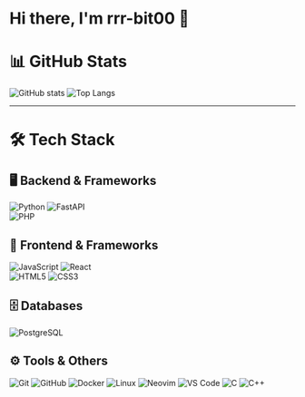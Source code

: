 # Hi there, I'm rrr-bit00 👋

# 📊 GitHub Stats

![GitHub stats](https://github-readme-stats.vercel.app/api?username=rrr-bit00&show_icons=true&theme=tokyonight)
![Top Langs](https://github-readme-stats.vercel.app/api/top-langs/?username=rrr-bit00&layout=compact&theme=tokyonight)

---

# 🛠 Tech Stack

## 🖥 Backend & Frameworks
![Python](https://img.shields.io/badge/Python-3776AB?style=flat&logo=python&logoColor=white)
![FastAPI](https://img.shields.io/badge/FastAPI-009688?style=flat&logo=fastapi&logoColor=white)
<br>
![PHP](https://img.shields.io/badge/PHP-777BB4?style=flat&logo=php&logoColor=white) 

## 🎨 Frontend & Frameworks
![JavaScript](https://img.shields.io/badge/JavaScript-F7DF1E?style=flat&logo=javascript&logoColor=black)
![React](https://img.shields.io/badge/React-61DAFB?style=flat&logo=react&logoColor=black)
<br>
![HTML5](https://img.shields.io/badge/HTML5-E34F26?style=flat&logo=html5&logoColor=white)
![CSS3](https://img.shields.io/badge/CSS3-1572B6?style=flat&logo=css3&logoColor=white)

## 🗄 Databases
![PostgreSQL](https://img.shields.io/badge/PostgreSQL-4169E1?style=flat&logo=postgresql&logoColor=white)

## ⚙️ Tools & Others
![Git](https://img.shields.io/badge/Git-F05032?style=flat&logo=git&logoColor=white)
![GitHub](https://img.shields.io/badge/GitHub-181717?style=flat&logo=github&logoColor=white)
![Docker](https://img.shields.io/badge/Docker-2496ED?style=flat&logo=docker&logoColor=white)
![Linux](https://img.shields.io/badge/Linux-FCC624?style=flat&logo=linux&logoColor=black)
![Neovim](https://img.shields.io/badge/Neovim-57A143?style=flat&logo=neovim&logoColor=white)
![VS Code](https://img.shields.io/badge/VS%20Code-007ACC?style=flat&logo=visualstudiocode&logoColor=white)
![C](https://img.shields.io/badge/C-A8B9CC?style=flat&logo=c&logoColor=white)
![C++](https://img.shields.io/badge/C++-00599C?style=flat&logo=cplusplus&logoColor=white)

